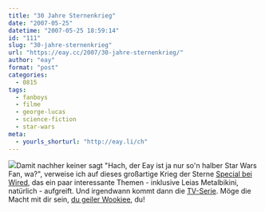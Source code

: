 ```yaml
---
title: "30 Jahre Sternenkrieg"
date: "2007-05-25"
datetime: "2007-05-25 18:59:14"
id: "111"
slug: "30-jahre-sternenkrieg"
url: "https://eay.cc/2007/30-jahre-sternenkrieg/"
author: "eay"
format: "post"
categories:
  - 0815
tags:
  - fanboys
  - filme
  - george-lucas
  - science-fiction
  - star-wars
meta:
  - yourls_shorturl: "http://eay.li/ch"
---
```


[![](/uploads/2007/starwars.jpg)](http://www.flickr.com/photos/82043495@N00/263339599/)Damit nachher keiner sagt "Hach, der Eay ist ja nur so'n halber Star Wars Fan, wa?", verweise ich auf dieses großartige Krieg der Sterne [Special bei Wired](http://www.wired.com/entertainment/hollywood/news/2007/05/lucas), das ein paar interessante Themen - inklusive Leias Metalbikini, natürlich - aufgreift. Und irgendwann kommt dann die [TV-Serie](//eay.cc/2007/clash-of-the-fanboys/). Möge die Macht mit dir sein, [du geiler Wookiee](http://www.flickr.com/photos/82043495@N00/263339599/), du!
